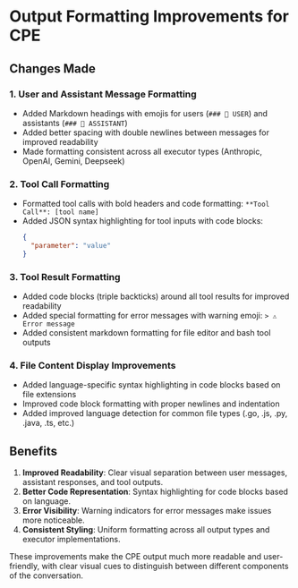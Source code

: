# Output Formatting Improvements for CPE

## Changes Made

### 1. User and Assistant Message Formatting
- Added Markdown headings with emojis for users (`### 👤 USER`) and assistants (`### 🤖 ASSISTANT`)
- Added better spacing with double newlines between messages for improved readability
- Made formatting consistent across all executor types (Anthropic, OpenAI, Gemini, Deepseek)

### 2. Tool Call Formatting
- Formatted tool calls with bold headers and code formatting: `**Tool Call**: [tool name]`
- Added JSON syntax highlighting for tool inputs with code blocks:
  ```json
  {
    "parameter": "value"
  }
  ```

### 3. Tool Result Formatting
- Added code blocks (triple backticks) around all tool results for improved readability
- Added special formatting for error messages with warning emoji: `> ⚠️ Error message`
- Added consistent markdown formatting for file editor and bash tool outputs

### 4. File Content Display Improvements
- Added language-specific syntax highlighting in code blocks based on file extensions
- Improved code block formatting with proper newlines and indentation
- Added improved language detection for common file types (.go, .js, .py, .java, .ts, etc.)

## Benefits

1. **Improved Readability**: Clear visual separation between user messages, assistant responses, and tool outputs.
2. **Better Code Representation**: Syntax highlighting for code blocks based on language.
3. **Error Visibility**: Warning indicators for error messages make issues more noticeable.
4. **Consistent Styling**: Uniform formatting across all output types and executor implementations.

These improvements make the CPE output much more readable and user-friendly, with clear visual cues to distinguish between different components of the conversation.